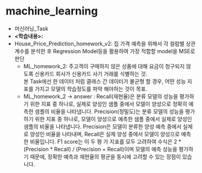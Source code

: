 # machine_learning
- 머신러닝_Task<br>
- **<학습내용>:** <br>
- House_Price_Prediction_homework_v2: 집 가격 예측을 위해서 각 컬럼별 상관 계수를 분석한 후 Regression Model등을 활용하여 가장 적합할 model을 MSE로 판단
  - ML_homework_2: 주고객이 구매하지 않은 상품에 대해 요금이 청구되지 않도록 신용카드 회사가 신용카드 사기 거래를 식별하는 것. <br>
    본 Task에선  한 데이터 처럼 클래스 간 데이터가 불균형 할 경우, 어떤 성능 지표를 가지고 모델의 학습정도를 파악 해야하는 것이 목표.
  - ML_homework_2 -> answer : Recall(재현율)은 분류 모델의 성능을 평가하기 위한 지표 중 하나로, 실제로 양성인 샘플 중에서 모델이 양성으로 정확히 예측한 샘플의 비율을 나타냅니다. Precision(정밀도)는 분류 모델의 성능을 평가하기 위한 지표 중      하나로, 모델이 양성으로 예측한 샘플 중에서 실제로 양성인 샘플의 비율을 나타냅니다. Precision은 모델이 분류한 양성 예측 중에서 실제로 양성인 비율을 나타내며, Recall은 실제 양성 중에서 모델이 양성으로 예측한 비율입니다. F1 score는 이 두 평     가 지표를 모두 고려하여 수식은 2 * (Precision * Recall) / (Precision + Recall)이며 모델의 예측 성능을 평가하기 때문에, 정확한 예측과 재현율의 평균을 동시에 고려할 수 있는 장점이 있습니다.
